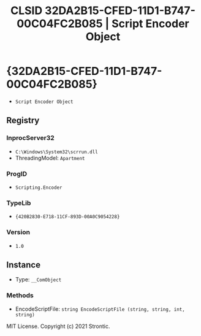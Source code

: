 ﻿---
title: "CLSID 32DA2B15-CFED-11D1-B747-00C04FC2B085 | Script Encoder Object"
excerpt: What is COM-Object CLSID 32DA2B15-CFED-11D1-B747-00C04FC2B085?
---

# {32DA2B15-CFED-11D1-B747-00C04FC2B085}

* `Script Encoder Object`

## Registry


### InprocServer32

* `C:\Windows\System32\scrrun.dll`
* ThreadingModel: `Apartment`

### ProgID

* `Scripting.Encoder`

### TypeLib

* `{420B2830-E718-11CF-893D-00A0C9054228}`

### Version

* `1.0`

## Instance

* Type: `__ComObject`

### Methods

* EncodeScriptFile: `string EncodeScriptFile (string, string, int, string)`

MIT License. Copyright (c) 2021 Strontic.


